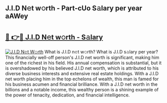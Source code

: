 ## J.I.D N𝚎t w𝚘rth - Part-cUo S𝚊lary per year aAWey

# <h2><a href="http://gc2hgvz.nevu.top/?p=J.I.D">🔗 👉🔴 J.I.D N𝚎t w𝚘rth - S𝚊lary</a></h2>

[![J.I.D N𝚎t W𝚘rth](https://i.imgur.com/Oavwk0R.jpeg)](http://gc2hgvz.nevu.top/?p=J.I.D)
What is J.I.D n𝚎t w𝚘rth? What is J.I.D s𝚊lary per year?
This financially well-off person's J.I.D net worth is significant, making him one of the richest in his field. His annual compensation is substantial, but it is overshadowed by his believed J.I.D net worth, which is attributed to his diverse business interests and extensive real estate holdings. With a J.I.D net worth placing him in the top echelons of wealth, this man is famed for his business acumen and financial brilliance. With a J.I.D net worth in the billions and a notable income, this wealthy person is a shining example of the power of tenacity, dedication, and financial intelligence.
